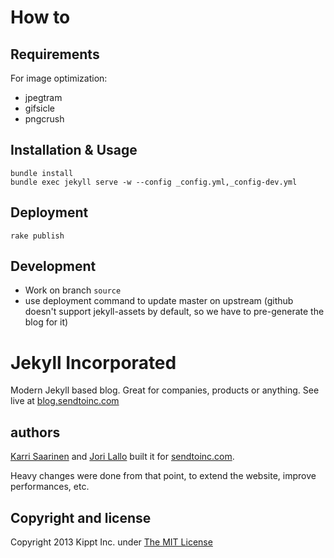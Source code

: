 # How to

## Requirements

For image optimization:

* jpegtram
* gifsicle
* pngcrush


## Installation & Usage

    bundle install
    bundle exec jekyll serve -w --config _config.yml,_config-dev.yml


## Deployment

    rake publish


## Development

* Work on branch `source`
* use deployment command to update master on upstream (github doesn't support
  jekyll-assets by default, so we have to pre-generate the blog for it)


# Jekyll Incorporated
Modern Jekyll based blog. Great for companies, products or anything. See live at [blog.sendtoinc.com](http://blog.sendtoinc.com)

## authors

[Karri Saarinen](http://twitter.com/karrisaarinen) and
[Jori Lallo](http://twitter.com/jorilallo)
built it for [sendtoinc.com](https://sendtoinc.com).

Heavy changes were done from that point, to extend the website, improve performances, etc.


## Copyright and license

Copyright 2013 Kippt Inc. under [The MIT License ](LICENSE)
